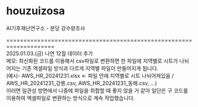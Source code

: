 # houzuizosa
AI기후재난연구소 - 분당 강수량조사     

====================================================================     
2025.01.03.(금) 나연 12월 데이터 추가    
메모: 최신화된 코드를 이용해서 csv파일로 변환하면 한 파일에 지역별로 시트가 나뉘어지는 기존 엑셀파일 방식과 다르게 지역별 파일이 만들어지게 됩니다.     
(예시- AWS_HR_20241231.xlsx <- 파일 안에 지역별로 시트 나뉘어져있음 / AWS_HR_20241231_강릉.csv, AWS_HR_20241231_동해.csv, ...)     
이러면 일관성 방면에서 나중에 파일을 취합할 때 좋지 않을 거 같아 일단은 구 코드를 이용하여 엑셀파일로 변환하는 방식으로 계속 작업했습니다.    
